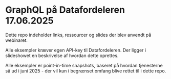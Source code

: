 # GraphQL på Datafordeleren 17.06.2025

Dette repo indeholder links, ressourcer og slides der blev anvendt på webinaret.

Alle eksempler kræver egen API-key til Datafordeleren. Der ligger i slideshowet en beskrivelse af hvordan dette oprettes.

Alle eksempler er point-in-time snapshots, baseret på hvordan tjenesterne så ud i juni 2025 - der vil kun i begrænset omfang blive rettet til i dette repo.